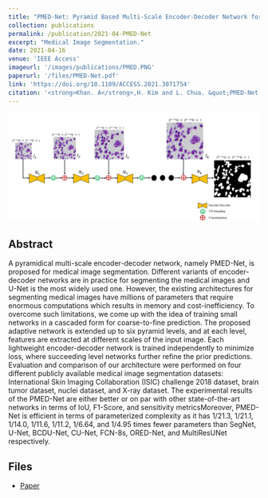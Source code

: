 ```yaml
---
title: "PMED-Net: Pyramid Based Multi-Scale Encoder-Decoder Network for Medical Image Segmentation"
collection: publications
permalink: /publication/2021-04-PMED-Net
excerpt: "Medical Image Segmentation."
date: 2021-04-16
venue: 'IEEE Access'
imageurl: '/images/publications/PMED.PNG'
paperurl: '/files/PMED-Net.pdf'
link: 'https://doi.org/10.1109/ACCESS.2021.3071754'
citation: '<strong>Khan. A</strong>,H. Kim and L. Chua. &quot;PMED-Net: Pyramid Based Multi-Scale Encoder-Decoder Network for Medical Image Segmentation.&quot; <i> IEEE Access , 2021</i>(9). doi:10.1109/ACCESS.2021.3071754'
---
```



<center><img src = '/images/publications/PMED.PNG'></center>

## Abstract
A pyramidical multi-scale encoder-decoder network, namely PMED-Net, is proposed for medical image segmentation. Different variants of encoder-decoder networks are in practice for segmenting the medical images and U-Net is the most widely used one. However, the existing architectures for segmenting medical images have millions of parameters that require enormous computations which results in memory and cost-inefficiency. To overcome such limitations, we come up with the idea of training small networks in
a cascaded form for coarse-to-fine prediction. The proposed adaptive network is extended up to six pyramid levels, and at each level, features are extracted at different scales of the input image. Each lightweight encoder-decoder network is trained independently to minimize loss, where succeeding level networks further refine the prior predictions. Evaluation and comparison of our architecture were performed on four different publicly available medical image segmentation datasets: International Skin Imaging Collaboration (ISIC) challenge 2018 dataset, brain tumor dataset, nuclei dataset, and X-ray dataset. The experimental results of the PMED-Net are either better or on par with other state-of-the-art networks in terms of IoU, F1-Score, and sensitivity metricsMoreover, PMED-Net is efficient in terms of parameterized complexity as it has 1/21.3, 1/21.1, 1/14.0, 1/11.6, 1/11.2, 1/6.64, and 1/4.95 times fewer parameters than SegNet, U-Net, BCDU-Net, CU-Net, FCN-8s, ORED-Net, and MultiResUNet respectively. 

## Files
- [Paper](/files/PMED-Net.pdf)
